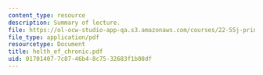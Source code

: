 ```yaml
---
content_type: resource
description: Summary of lecture.
file: https://ol-ocw-studio-app-qa.s3.amazonaws.com/courses/22-55j-principles-of-radiation-interactions-fall-2004/017014077c8746b48c7532683f1b08df_helth_ef_chronic.pdf
file_type: application/pdf
resourcetype: Document
title: helth_ef_chronic.pdf
uid: 01701407-7c87-46b4-8c75-32683f1b08df
---
```

